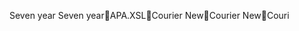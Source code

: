 
Seven year                                           
 S e v e n   y e a r    \ A P A . X S L        C o u r i e r   N e w  C o u r i e r   N e w  C o u r i 